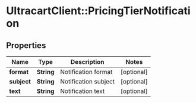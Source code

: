 # UltracartClient::PricingTierNotification

## Properties
Name | Type | Description | Notes
------------ | ------------- | ------------- | -------------
**format** | **String** | Notification format | [optional] 
**subject** | **String** | Notification subject | [optional] 
**text** | **String** | Notification text | [optional] 


